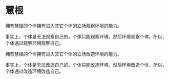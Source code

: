 # 慧根

拥有慧根的个体拥有进入其它个体的立场观察环境的能力。

事实上，个体是无法观察自己的，个体只能观察环境，然后环境观察个体，所以，个体通过观察环境观察自己。

拥有慧根的个体拥有进入其它个体的立场改造环境的能力。

事实上，个体是无法改造自己的，个体只能改造环境，然后环境改造个体，所以，个体通过改造环境改造自己。
